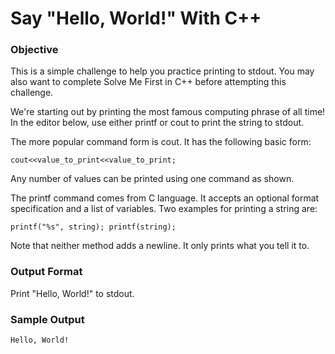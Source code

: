 # Say "Hello, World!" With C++ 

### Objective
This is a simple challenge to help you practice printing to stdout. You may also want to complete Solve Me First in C++ before attempting this challenge.

We're starting out by printing the most famous computing phrase of all time! In the editor below, use either printf or cout to print the string  to stdout.

The more popular command form is cout. It has the following basic form:

``` cout<<value_to_print<<value_to_print; ```

Any number of values can be printed using one command as shown.

The printf command comes from C language. It accepts an optional format specification and a list of variables. Two examples for printing a string are:

``` printf("%s", string); printf(string); ```

Note that neither method adds a newline. It only prints what you tell it to.

### Output Format

Print "Hello, World!" to stdout.

### Sample Output

``` Hello, World! ```